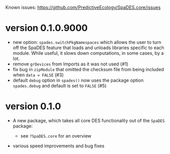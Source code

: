 Known issues: https://github.com/PredictiveEcology/SpaDES.core/issues

version 0.1.0.9000
==================

* new option: `spades.switchPkgNamespaces` which allows the user to turn off the SpaDES feature that loads and unloads libraries specific to each module. While useful, it slows down computations, in some cases, by a lot.
* remove `grDevices` from Imports as it was not used (#1)
* fix bug in `zipModule` that omitted the checksum file from being included when `data = FALSE` (#3)
* default `debug` option in `spades()` now uses the package option `spades.debug` and default is set to `FALSE` (#5)

version 0.1.0
=============

* A new package, which takes all core DES functionality out of the `SpaDES` package:

    - see `?SpaDES.core` for an overview

* various speed improvements and bug fixes
